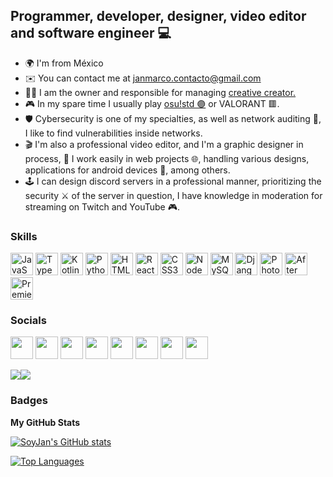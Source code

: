 Programmer, developer, designer, video editor and software engineer 💻
------------------------------

* 🌍  I'm from México
* ✉️  You can contact me at [janmarco.contacto@gmail.com](mailto:janmarco.contacto@gmail.com)
* 🐱‍👤  I am the owner and responsible for managing [creative creator.](https://github.com/creative-creator-org)
* 🎮  In my spare time I usually play [osu!std 🟣](https://osu.ppy.sh/users/8613890) or VALORANT 🟥.
*  🛡  Cybersecurity is one of my specialties, as well as network auditing 📡, I like to find vulnerabilities inside networks.
* 🎬  I'm also a professional video editor, and I'm a graphic designer in process, 🎨 I work easily in web projects 🌐, handling various designs, applications for android devices 📱, among others.
* 🕹  I can design discord servers in a professional manner, prioritizing the security ⚔ of the server in question, I have knowledge in moderation for streaming on Twitch and YouTube 🎮.

### Skills

<p align="left">
<a href="https://developer.mozilla.org/en-US/docs/Web/JavaScript" target="_blank" rel="noreferrer"><img src="https://raw.githubusercontent.com/danielcranney/readme-generator/main/public/icons/skills/javascript-colored.svg" width="36" height="36" alt="JavaScript" /></a>
<a href="https://www.typescriptlang.org/" target="_blank" rel="noreferrer"><img src="https://raw.githubusercontent.com/danielcranney/readme-generator/main/public/icons/skills/typescript-colored.svg" width="36" height="36" alt="TypeScript" /></a>
<a href="https://kotlinlang.org/" target="_blank" rel="noreferrer"><img src="https://raw.githubusercontent.com/danielcranney/readme-generator/main/public/icons/skills/kotlin-colored.svg" width="36" height="36" alt="Kotlin" /></a>
<a href="https://www.python.org/" target="_blank" rel="noreferrer"><img src="https://raw.githubusercontent.com/danielcranney/readme-generator/main/public/icons/skills/python-colored.svg" width="36" height="36" alt="Python" /></a>
<a href="https://developer.mozilla.org/en-US/docs/Glossary/HTML5" target="_blank" rel="noreferrer"><img src="https://raw.githubusercontent.com/danielcranney/readme-generator/main/public/icons/skills/html5-colored.svg" width="36" height="36" alt="HTML5" /></a>
<a href="https://reactjs.org/" target="_blank" rel="noreferrer"><img src="https://raw.githubusercontent.com/danielcranney/readme-generator/main/public/icons/skills/react-colored.svg" width="36" height="36" alt="React" /></a>
<a href="https://www.w3.org/TR/CSS/#css" target="_blank" rel="noreferrer"><img src="https://raw.githubusercontent.com/danielcranney/readme-generator/main/public/icons/skills/css3-colored.svg" width="36" height="36" alt="CSS3" /></a>
<a href="https://nodejs.org/en/" target="_blank" rel="noreferrer"><img src="https://raw.githubusercontent.com/danielcranney/readme-generator/main/public/icons/skills/nodejs-colored.svg" width="36" height="36" alt="NodeJS" /></a>
<a href="https://www.mysql.com/" target="_blank" rel="noreferrer"><img src="https://raw.githubusercontent.com/danielcranney/readme-generator/main/public/icons/skills/mysql-colored.svg" width="36" height="36" alt="MySQL" /></a>
<a href="https://www.djangoproject.com/" target="_blank" rel="noreferrer"><img src="https://raw.githubusercontent.com/danielcranney/readme-generator/main/public/icons/skills/django-colored.svg" width="36" height="36" alt="Django" /></a>
<a href="https://www.adobe.com/uk/products/photoshop.html" target="_blank" rel="noreferrer"><img src="https://raw.githubusercontent.com/danielcranney/readme-generator/main/public/icons/skills/photoshop-colored.svg" width="36" height="36" alt="Photoshop" /></a>
<a href="https://www.adobe.com/uk/products/aftereffects.html" target="_blank" rel="noreferrer"><img src="https://raw.githubusercontent.com/danielcranney/readme-generator/main/public/icons/skills/aftereffects-colored.svg" width="36" height="36" alt="After Effects" /></a>
<a href="https://www.adobe.com/uk/products/premiere.html" target="_blank" rel="noreferrer"><img src="https://raw.githubusercontent.com/danielcranney/readme-generator/main/public/icons/skills/premierepro-colored.svg" width="36" height="36" alt="Premiere Pro" /></a>
</p>

### Socials

<p align="left"> 
<a href="https://www.behance.com/janmarco_18" target="_blank" rel="noreferrer"><img src="https://raw.githubusercontent.com/danielcranney/readme-generator/main/public/icons/socials/behance.svg" width="36" height="36" /></a> 
<a href="https://discord.com/users/367444836992679937" target="_blank" rel="noreferrer"><img src="https://raw.githubusercontent.com/danielcranney/readme-generator/main/public/icons/socials/discord.svg" width="36" height="36" /></a> 
<a href="https://www.facebook.com/janmarco.var" target="_blank" rel="noreferrer"><img src="https://raw.githubusercontent.com/danielcranney/readme-generator/main/public/icons/socials/facebook.svg" width="36" height="36" /></a> 
<a href="http://www.instagram.com/soyjanmarco" target="_blank" rel="noreferrer"><img src="https://raw.githubusercontent.com/danielcranney/readme-generator/main/public/icons/socials/instagram.svg" width="36" height="36" /></a> 
<a href="https://www.twitter.com/soyjanmarco" target="_blank" rel="noreferrer"><img src="https://raw.githubusercontent.com/danielcranney/readme-generator/main/public/icons/socials/twitter.svg" width="36" height="36" /></a>
<a href="https://www.youtube.com/c/UCsiPUv4ayGFW5B8K59cch2w" target="_blank" rel="noreferrer"><img src="https://raw.githubusercontent.com/danielcranney/readme-generator/main/public/icons/socials/youtube.svg" width="36" height="36" /></a> 
<a href="https://www.twitch.tv/soyjanmarco" target="_blank" rel="noreferrer"><img src="https://raw.githubusercontent.com/danielcranney/readme-generator/main/public/icons/socials/twitch.svg" width="36" height="36" /></a>
<a href="http://www.medium.com/@marcovarela1290" target="_blank" rel="noreferrer"><img src="https://raw.githubusercontent.com/danielcranney/readme-generator/main/public/icons/socials/medium.svg" width="36" height="36" /></a> 

<a href="https://www.twitter.com/soyjanmarco" target="_blank" rel="noreferrer"><img
src="https://img.shields.io/twitter/follow/soyjanmarco?logo=twitter&style=for-the-badge&color=0891b2&labelColor=1c1917"
/></a><a href="https://www.twitch.tv/soyjanmarco" target="_blank" rel="noreferrer"><img
src="https://img.shields.io/twitch/status/soyjanmarco?logo=twitchsx&style=for-the-badge&color=0891b2&labelColor=1c1917&label=TWITCH+STATUS" /></a>  

### Badges

<b>My GitHub Stats</b>

<a href="http://www.github.com/SoyJan"><img src="https://github-readme-stats.vercel.app/api?username=SoyJan&show_icons=true&hide=&count_private=true&title_color=0891b2&text_color=ffffff&icon_color=0891b2&bg_color=1c1917&hide_border=true&show_icons=true" alt="SoyJan's GitHub stats" /></a>

<a href="https://www.github.com/SoyJan" align="left"><img src="https://github-readme-stats.vercel.app/api/top-langs/?username=SoyJan&langs_count=10&title_color=0891b2&text_color=ffffff&icon_color=0891b2&bg_color=1c1917&hide_border=true&locale=en&custom_title=Top%20%Languages" alt="Top Languages" /></a>

